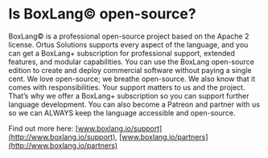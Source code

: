 # Is BoxLang© open-source?

BoxLang© is a professional open-source project based on the Apache 2 license. Ortus Solutions supports every aspect of the language, and you can get a BoxLang+ subscription for professional support, extended features, and modular capabilities. You can use the BoxLang open-source edition to create and deploy commercial software without paying a single cent. We love open-source; we breathe open-source. We also know that it comes with responsibilities. Your support matters to us and the project. That’s why we offer a BoxLang+ subscription so you can support further language development. You can also become a Patreon and partner with us so we can ALWAYS keep the language accessible and open-source.

Find out more here: [www.boxlang.io/support](http://www.boxlang.io/support), [www.boxlang.io/partners](http://www.boxlang.io/partners)
